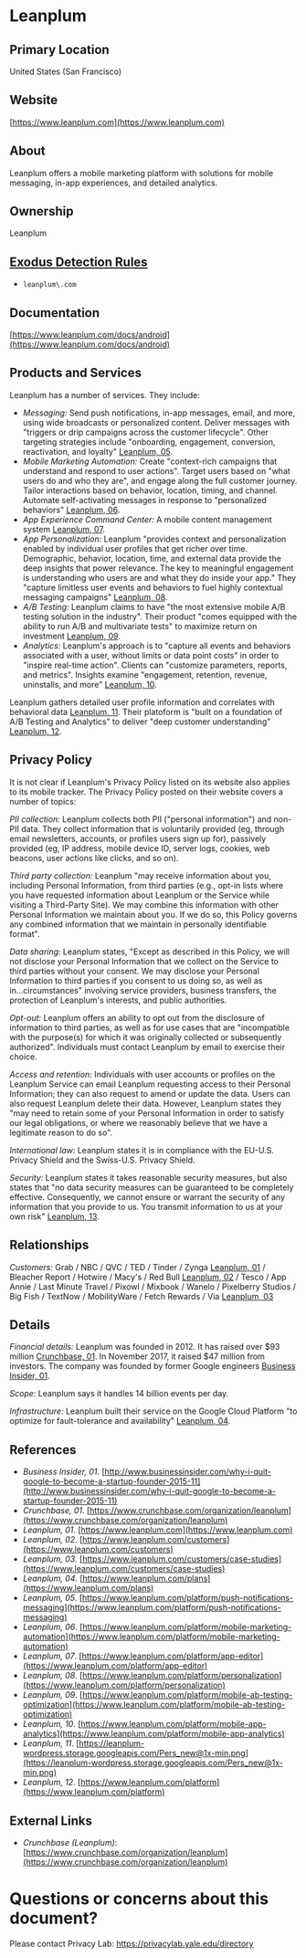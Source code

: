 # Leanplum

## Primary Location
United States (San Francisco)

## Website
[https://www.leanplum.com](https://www.leanplum.com)

## About
Leanplum offers a mobile marketing platform with solutions for mobile messaging, in-app experiences, and detailed analytics.

## Ownership
Leanplum

## [Exodus Detection Rules](https://exodus-privacy.eu.org)
* `leanplum\.com`

## Documentation
[https://www.leanplum.com/docs/android](https://www.leanplum.com/docs/android)

## Products and Services
Leanplum has a number of services. They include:

* _Messaging:_ Send push notifications, in-app messages, email, and more, using wide broadcasts or personalized content. Deliver messages with "triggers or drip campaigns across the customer lifecycle". Other targeting strategies include "onboarding, engagement, conversion, reactivation, and loyalty" [Leanplum, 05](https://www.leanplum.com/platform/push-notifications-messaging).
* _Mobile Marketing Automation:_ Create "context-rich campaigns that understand and respond to user actions". Target users based on "what users do and who they are", and engage along the full customer journey. Tailor interactions based on behavior, location, timing, and channel. Automate self-activating messages in response to "personalized behaviors" [Leanplum, 06](https://www.leanplum.com/platform/mobile-marketing-automation).
* _App Experience Command Center:_ A mobile content management system [Leanplum, 07](https://www.leanplum.com/platform/app-editor).
* _App Personalization:_ Leanplum "provides context and personalization enabled by individual user profiles that get richer over time. Demographic, behavior, location, time, and external data provide the deep insights that power relevance. The key to meaningful engagement is understanding who users are and what they do inside your app." They "capture limitless user events and behaviors to fuel highly contextual messaging campaigns" [Leanplum, 08](https://www.leanplum.com/platform/personalization).
* _A/B Testing:_ Leanplum claims to have "the most extensive mobile A/B testing solution in the industry". Their product "comes equipped with the ability to run A/B and multivariate tests" to maximize return on investment [Leanplum, 09](https://www.leanplum.com/platform/mobile-ab-testing-optimization).
* _Analytics:_ Leanplum's approach is to "capture all events and behaviors associated with a user, without limits or data point costs" in order to "inspire real-time action". Clients can "customize parameters, reports, and metrics". Insights examine "engagement, retention, revenue, uninstalls, and more" [Leanplum, 10](https://www.leanplum.com/platform/mobile-app-analytics).

Leanplum gathers detailed user profile information and correlates with behavioral data [Leanplum, 11](https://leanplum-wordpress.storage.googleapis.com/Pers_new@1x-min.png). Their platoform is "built on a foundation of A/B Testing and Analytics" to deliver "deep customer understanding" [Leanplum, 12](https://www.leanplum.com/platform).

## Privacy Policy
It is not clear if Leanplum's Privacy Policy listed on its website also applies to its mobile tracker. The Privacy Policy posted on their website covers a number of topics:

_PII collection:_ Leanplum collects both PII ("personal information") and non-PII data. They collect information that is voluntarily provided (eg, through email newsletters, accounts, or profiles users sign up for), passively provided (eg, IP address, mobile device ID, server logs, cookies, web beacons, user actions like clicks, and so on).

_Third party collection:_ Leanplum "may receive information about you, including Personal Information, from third parties (e.g., opt-in lists where you have requested information about Leanplum or the Service while visiting a Third-Party Site). We may combine this information with other Personal Information we maintain about you. If we do so, this Policy governs any combined information that we maintain in personally identifiable format".

_Data sharing:_ Leanplum states, "Except as described in this Policy, we will not disclose your Personal Information that we collect on the Service to third parties without your consent. We may disclose your Personal Information to third parties if you consent to us doing so, as well as in...circumstances" involving service providers, business transfers, the protection of Leanplum's interests, and public authorities.

_Opt-out:_ Leanplum offers an ability to opt out from the disclosure of information to third parties, as well as for use cases that are "incompatible with the purpose(s) for which it was originally collected or subsequently authorized". Individuals must contact Leanplum by email to exercise their choice.

_Access and retention:_ Individuals with user accounts or profiles on the Leanplum Service can email Leanplum requesting access to their Personal Information; they can also request to amend or update the data. Users can also request Leanplum delete their data. However, Leanplum states they "may need to retain some of your Personal Information in order to satisfy our legal obligations, or where we reasonably believe that we have a legitimate reason to do so".

_International law:_ Leanplum states it is in compliance with the EU-U.S. Privacy Shield and the Swiss-U.S. Privacy Shield.

_Security:_ Leanplum states it takes reasonable security measures, but also states that "no data security measures can be guaranteed to be completely effective. Consequently, we cannot ensure or warrant the security of any information that you provide to us. You transmit information to us at your own risk" [Leanplum, 13](https://www.leanplum.com/privacy).

## Relationships
_Customers:_ Grab / NBC / QVC / TED / Tinder / Zynga [Leanplum, 01](https://www.leanplum.com) / Bleacher Report / Hotwire / Macy's / Red Bull [Leanplum, 02](https://www.leanplum.com/customers) / Tesco / App Annie / Last Minute Travel / Pixowl / Mixbook / Wanelo / Pixelberry Studios / Big Fish / TextNow / MobilityWare / Fetch Rewards / Via [Leanplum, 03](https://www.leanplum.com/customers/case-studies)

## Details
_Financial details:_ Leanplum was founded in 2012. It has raised over $93 million [Crunchbase, 01](https://www.crunchbase.com/organization/leanplum). In November 2017, it raised $47 million from investors. The company was founded by former Google engineers [Business Insider, 01](http://www.businessinsider.com/why-i-quit-google-to-become-a-startup-founder-2015-11).  

_Scope:_ Leanplum says it handles 14 billion events per day.  

_Infrastructure:_ Leanplum built their service on the Google Cloud Platform "to optimize for fault-tolerance and availability" [Leanplum, 04](https://www.leanplum.com/plans).

## References
* _Business Insider, 01_. [http://www.businessinsider.com/why-i-quit-google-to-become-a-startup-founder-2015-11](http://www.businessinsider.com/why-i-quit-google-to-become-a-startup-founder-2015-11)  
* _Crunchbase, 01_. [https://www.crunchbase.com/organization/leanplum](https://www.crunchbase.com/organization/leanplum)  
* _Leanplum, 01_. [https://www.leanplum.com](https://www.leanplum.com)  
* _Leanplum, 02_. [https://www.leanplum.com/customers](https://www.leanplum.com/customers)  
* _Leanplum, 03_. [https://www.leanplum.com/customers/case-studies](https://www.leanplum.com/customers/case-studies)  
* _Leanplum, 04_. [https://www.leanplum.com/plans](https://www.leanplum.com/plans)  
* _Leanplum, 05_. [https://www.leanplum.com/platform/push-notifications-messaging](https://www.leanplum.com/platform/push-notifications-messaging)  
* _Leanplum, 06_. [https://www.leanplum.com/platform/mobile-marketing-automation](https://www.leanplum.com/platform/mobile-marketing-automation)
* _Leanplum, 07_. [https://www.leanplum.com/platform/app-editor](https://www.leanplum.com/platform/app-editor)  
* _Leanplum, 08_. [https://www.leanplum.com/platform/personalization](https://www.leanplum.com/platform/personalization)  
* _Leanplum, 09_. [https://www.leanplum.com/platform/mobile-ab-testing-optimization](https://www.leanplum.com/platform/mobile-ab-testing-optimization)  
* _Leanplum, 10_. [https://www.leanplum.com/platform/mobile-app-analytics](https://www.leanplum.com/platform/mobile-app-analytics)  
* _Leanplum, 11_. [https://leanplum-wordpress.storage.googleapis.com/Pers_new@1x-min.png](https://leanplum-wordpress.storage.googleapis.com/Pers_new@1x-min.png)  
* _Leanplum, 12_. [https://www.leanplum.com/platform](https://www.leanplum.com/platform)

## External Links
* _Crunchbase (Leanplum)_: [https://www.crunchbase.com/organization/leanplum](https://www.crunchbase.com/organization/leanplum)

# Questions or concerns about this document?
Please contact Privacy Lab: https://privacylab.yale.edu/directory
